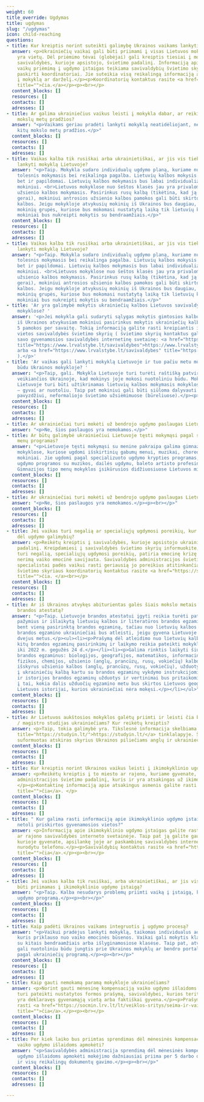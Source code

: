 ```yaml
---
weight: 60
title_override: Ugdymas
title: ugdymas
slug: "/ugdymas"
icon: child-reaching
questions:
- title: Kur kreiptis norint suteikti galimybę Ukrainos vaikams lankyti mokyklas Lietuvoje?
  answer: <p>Ukrainiečių vaikai gali būti priimami į visas Lietuvos mokyklas, kuriose
    yra vietų. Dėl priėmimo tėvai (globėjai) gali kreiptis tiesiai į mokyklą arba
    savivaldybės, kurioje apsistojo, švietimo padalinį. Informaciją apie ukrainiečių
    vaikų priėmimą į ugdymo įstaigas teikiama savivaldybių švietimo skyriuose, kuriuose
    paskirti koordinatoriai. Jie suteikia visą reikalingą informaciją apie priėmimą
    į mokyklą ar darželį.</p><p>Koordinatorių kontaktus rasite <a href="https://smsm.lrv.lt/uploads/smsm/documents/files/Ukrain%201%20Koordinatori%C5%B3%20savivaldyb%C4%97se%20kontaktai%20LT.pdf"
    title="">čia.</a></p><p><br></p>
  content_blocks: []
  resources: []
  contacts: []
  adresses: []
- title: Ar galima ukrainiečius vaikus leisti į mokykla dabar, ar reikia laukti naujų
    mokslų metų pradžios?
  answer: "<p>Vaikams geriau pradėti lankyti mokyklą neatidėliojant, nereikia laukti
    kitų mokslo metų pradžios.</p>"
  content_blocks: []
  resources: []
  contacts: []
  adresses: []
- title: Vaikas kalba tik rusiškai arba ukrainietiškai, ar jis vis tiek gali pradėti
    lankyti mokyklą Lietuvoje?
  answer: "<p>Taip. Mokykla sudaro individualų ugdymo planą, kuriame numatomas mokinio
    tolesnis mokymasis bei reikalinga pagalba. Lietuvių kalbos mokysis ne tik su klase,
    bet ir papildomai. Lietuvių kalbos mokymasis bus labai individualizuotas, pritaikytas
    mokiniui. <br>Lietuvos mokyklose nuo šeštos klasės jau yra privalomas antrosios
    užsienio kalbos mokymasis. Pasirinkus rusų kalbą (tikėtina, kad ją moka pakankamai
    gerai), mokiniui antrosios užsienio kalbos pamokos gali būti skirtos mokytis lietuvių
    kalbos. Jeigu mokykloje atvykusių mokinių iš Ukrainos bus daugiau, gali būti sudarytos
    mokinių grupės, kuriose bus mokomasi nustatytą laiką tik lietuvių kalbos, vėliau
    mokiniai bus nukreipti mokytis su bendraamžiais.</p>"
  content_blocks: []
  resources: []
  contacts: []
  adresses: []
- title: Vaikas kalba tik rusiškai arba ukrainietiškai, ar jis vis tiek gali pradėti
    lankyti mokyklą Lietuvoje?
  answer: "<p>Taip. Mokykla sudaro individualų ugdymo planą, kuriame numatomas mokinio
    tolesnis mokymasis bei reikalinga pagalba. Lietuvių kalbos mokysis ne tik su klase,
    bet ir papildomai. Lietuvių kalbos mokymasis bus labai individualizuotas, pritaikytas
    mokiniui. <br>Lietuvos mokyklose nuo šeštos klasės jau yra privalomas antrosios
    užsienio kalbos mokymasis. Pasirinkus rusų kalbą (tikėtina, kad ją moka pakankamai
    gerai), mokiniui antrosios užsienio kalbos pamokos gali būti skirtos mokytis lietuvių
    kalbos. Jeigu mokykloje atvykusių mokinių iš Ukrainos bus daugiau, gali būti sudarytos
    mokinių grupės, kuriose bus mokomasi nustatytą laiką tik lietuvių kalbos, vėliau
    mokiniai bus nukreipti mokytis su bendraamžiais.</p>"
- title: 'Ar yra galimybė mokytis ukrainiečių kalbos Lietuvos savivaldybių ir valstybinėse
    mokyklose? '
  answer: '<p>Jei mokykla gali sudaryti sąlygas mokytis gimtosios kalbos, Tuomet,
    iš Ukrainos atvykusiam mokiniui pasirinkus mokytis ukrainiečių kalbą tam bus skiriamos
    5 pamokos per savaitę. Tokią informaciją galite rasti kreipiantis į jūsų gyvenamosios
    vietos savivaldybės švietimo skyrių ( švietimo skyrių kontaktus galite rasti pasirinkę
    savo gyvenamosios savivaldybės internetinę svetainę: <a href="https://www.lrvalstybe.lt/savivaldybes"
    title="https://www.lrvalstybe.lt/savivaldybes">https://www.lrvalstybe.lt/savivaldybes</a>
    arba <a href="https://www.lrvalstybe.lt/savivaldybes" title="https://www.lrvalstybe.lt/savivaldybes">https://smsm.lrv.lt/uploads/smsm/documents/files/Ukrain%201%20Koordinatori%C5%B3%20savivaldyb%C4%97se%20kontaktai%20LT.pdf</a>
    ).</p>'
- title: 'Ar vaikas gali lankyti mokyklą Lietuvoje ir tuo pačiu metu mokytis nuotoliniu
    būdu Ukrainos mokykloje? '
  answer: "<p>Taip, gali. Mokykla Lietuvoje turi turėti raštišką patvirtinimą iš mokyklos,
    veikiančios Ukrainoje, kad mokinys joje mokosi nuotoliniu būdu. Mokiniui mokykloje
    Lietuvoje turi būti užtikrinamas lietuvių kalbos mokymasis mokyklos siūlomu būdu
    – gyvai ar nuotoliu. Taip pat mokiniui gali būti siūloma dalyvauti mokyklos veiklose,
    pavyzdžiui, neformaliojo švietimo užsiėmimuose (būreliuose).</p><p><br></p>"
  content_blocks: []
  resources: []
  contacts: []
  adresses: []
- title: Ar ukrainiečiai turi mokėti už bendrojo ugdymo paslaugas Lietuvoje?
  answer: "<p>Ne, šios paslaugos yra nemokamos.</p>"
- title: Ar būtų galimybė ukrainiečiui Lietuvoje tęsti mokymąsi pagal specializuotas
    menų programas?
  answer: "<p>Lietuvoje tęsti mokymąsi su menine pakraipa galima gimnazijos tipo menų
    mokyklose, kuriose ugdomi išskirtinių gabumų menui, muzikai, choreografijai turintys
    mokiniai. Jie ugdomi pagal specializuoto ugdymo krypties programas, t. y. bendrojo
    ugdymo programos su muzikos, dailės ugdymu, baleto artisto profesinio mokymo programa.
    Gimnazijos tipo menų mokyklos įsikūrusios didžiuosiuose Lietuvos miestuose.</p><p><br></p>"
  content_blocks: []
  resources: []
  contacts: []
  adresses: []
- title: Ar ukrainiečiai turi mokėti už bendrojo ugdymo paslaugas Lietuvoje?
  answer: "<p>Ne, šios paslaugos yra nemokamos.</p><p><br></p>"
  content_blocks: []
  resources: []
  contacts: []
  adresses: []
- title: Jei vaikas turi negalią ar specialiųjų ugdymosi poreikių, kur reikėtų kreiptis
    dėl ugdymo galimybių?
  answer: <p>Reikėtų kreiptis į savivaldybės, kurioje apsistojo ukrainiečiai, švietimo
    padalinį. Kreipdamiesi į savivaldybės švietimo skyrių informuokite, jei vaikas
    turi negalią, specialiųjų ugdymosi poreikių, patiria emocinę krizę ar jums kelia
    nerimą vaiko emocinė savijauta. Savivaldybės administracijos švietimo padalinio
    specialistai padės vaikui rasti geriausią jo poreikius atitinkančią ugdymo įstaigą.</p><p>Savivaldybių
    švietimo skyriaus koordinatorių kontaktus rasite <a href="https://smsm.lrv.lt/uploads/smsm/documents/files/Ukrain%201%20Koordinatori%C5%B3%20savivaldyb%C4%97se%20kontaktai%20LT.pdf"
    title="">čia. </a><br></p>
  content_blocks: []
  resources: []
  contacts: []
  adresses: []
- title: Ar iš Ukrainos atvykęs abiturientas galės šiais mokslo metais Lietuvoje gauti
    brandos atestatą?
  answer: "<p>Taip. Lietuvoje brandos atestatui įgyti reikia turėti patenkinamus metinius
    pažymius ir išlaikytą lietuvių kalbos ir literatūros brandos egzaminą bei dar
    bent vieną pasirinktą brandos egzaminą, tačiau nuo lietuvių kalbos ir literatūros
    brandos egzamino ukrainiečiai bus atleisti, jeigu gyvena Lietuvoje mažiau nei
    dvejus metus.</p><ul><li><p>Prašymą dėl atleidimo nuo lietuvių kalbos egzamino,
    kitų brandos egzaminų pasirinkimų ir laikymo reikia pateikti mokyklos vadovui
    iki 2022 m. gegužės 24 d.</p></li><li><p>Galima rinktis laikyti šiuos valstybinius
    brandos egzaminus: biologijos, geografijos, matematikos, informacinių technologijų,
    fizikos, chemijos, užsienio (anglų, prancūzų, rusų, vokiečių) kalbos, istorijos.</p></li><li><p>Egzaminų,
    išskyrus užsienio kalbos (anglų, prancūzų, rusų, vokiečių), užduotys bus išverstos
    į ukrainiečių kalbą kartu su brandos egzaminų vykdymo instrukcijomis.</p></li><li><p>Geografijos
    ir istorijos brandos egzaminų užduotys ir vertinimai bus pritaikomi, atsižvelgiant
    į tai, kokia dalis užduočių egzamino metu bus skirtos Lietuvos geografijai ar
    Lietuvos istorijai, kurios ukrainiečiai nėra mokęsi.</p></li></ul>"
  content_blocks: []
  resources: []
  contacts: []
  adresses: []
- title: Ar Lietuvos aukštosios mokyklos galėtų priimti ir leisti čia baigti bakalauro
    / magistro studijas ukrainiečiams? Kur reikėtų kreiptis?
  answer: <p>Taip, tokia galimybė yra. Tikslesnė informacija skelbiama <a href="https://studyin.lt/"
    title="https://studyin.lt/">https://studyin.lt/</a> tinklalapyje. Šiame tinklalapyje
    suformuotas atskiras skyrius Ukrainos piliečiams anglų ir ukrainiečių kalbomis.</p><p><br></p>
  content_blocks: []
  resources: []
  contacts: []
  adresses: []
- title: Kur kreiptis norint Ukrainos vaikus leisti į ikimokyklinio ugdymo įstaigas?
  answer: <p>Reikėtų kreiptis į to miesto ar rajono, kuriame gyvenate, savivaldybės
    administracijos švietimo padalinį, kuris ​ir yra atsakingas už ikimokyklinį ugdymą.
    </p><p>Kontaktinę informaciją apie atsakingus asmenis galite rasti <a href="https://smsm.lrv.lt/uploads/smsm/documents/files/Ukrain%201%20Koordinatori%C5%B3%20savivaldyb%C4%97se%20kontaktai%20LT.pdf)"
    title="">čia</a>. </p>
  content_blocks: []
  resources: []
  contacts: []
  adresses: []
- title: " Kur galima rasti informaciją apie ikimokyklinio ugdymo įstaigas, esančias
    netoli priskirtos gyvenamosios vietos?"
  answer: <p>Informaciją apie ikimokyklinio ugdymo įstaigas galite rasti to miesto
    ar rajono savivaldybės interneto svetainėje. Taip pat ją galite gauti toje savivaldybėje,
    kurioje gyvenate, apsilankę joje ar paskambinę savivaldybės interneto svetainėje
    nurodytu telefonu.</p><p>Savivaldybių kontaktus rasite <a href="https://www.lrvalstybe.lt/savivaldybes"
    title="">čia</a>.</p><p><br></p>
  content_blocks: []
  resources: []
  contacts: []
  adresses: []
- title: Jei vaikas kalba tik rusiškai, arba ukrainietiškai, ar jis vis tiek gali
    būti priimamas į ikimokyklinio ugdymo įstaigą?
  answer: "<p>Taip. Kalba nesudarys problemų priimti vaiką į įstaigą, kuri vykdo ikimokyklinio
    ugdymo programą.</p><p><br></p>"
  content_blocks: []
  resources: []
  contacts: []
  adresses: []
- title: Kaip padėti Ukrainos vaikams integruotis į ugdymo procesą?
  answer: "<p>Vaikui pradėjus lankyti mokyklą, taikomas individualus adaptacinis laikotarpis,
    kuris priklauso nuo vaiko emocinės būsenos. Vaikai gali mokytis klasėse kartu
    su kitais bendraamžiais arba išlyginamosiose klasėse. Taip pat, atvykę mokiniai
    gali nuotoliniu būdu jungtis prie Ukrainos mokyklų ar bendro portalo ir mokytis
    pagal ukrainiečių programą.</p><p><br></p>"
  content_blocks: []
  resources: []
  contacts: []
  adresses: []
- title: Kaip gauti nemokamą paramą mokykloje ukrainiečiams?
  answer: <p>Norint gauti mėnesinę kompensaciją vaiko ugdymo išlaidoms apmokėti, ukrainietis
    turi pateikti nustatytos formos prašymą, savivaldybei, kurios teritorijoje jis
    yra deklaravęs gyvenamąją vietą arba faktiškai gyvena.</p><p>Prašymų formas galite
    rasti <a href="https://socmin.lrv.lt/lt/veiklos-sritys/seima-ir-vaikai/prasymu-formos-socialinei-paramai-gauti."
    title="">čia</a>.</p><p><br></p>
  content_blocks: []
  resources: []
  contacts: []
  adresses: []
- title: Per kiek laiko bus priimtas sprendimas dėl mėnesinės kompensacijos gavimo
    vaiko ugdymo išlaidoms apmokėti?
  answer: "<p>Savivaldybės administracija sprendimą dėl mėnesinės kompensacijos vaiko
    ugdymo išlaidoms apmokėti mokėjimo dažniausiai priima per 5 darbo dienas nuo prašymo
    ir visų reikalingų dokumentų gavimo.</p><p><br></p>"
  content_blocks: []
  resources: []
  contacts: []
  adresses: []

---
```

